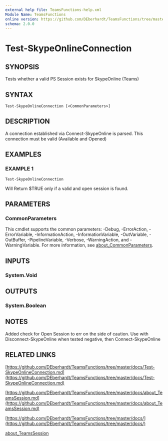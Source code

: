 ```yaml
---
external help file: TeamsFunctions-help.xml
Module Name: TeamsFunctions
online version: https://github.com/DEberhardt/TeamsFunctions/tree/master/docs/Test-SkypeOnlineConnection.md
schema: 2.0.0
---
```


# Test-SkypeOnlineConnection

## SYNOPSIS
Tests whether a valid PS Session exists for SkypeOnline (Teams)

## SYNTAX

```
Test-SkypeOnlineConnection [<CommonParameters>]
```

## DESCRIPTION
A connection established via Connect-SkypeOnline is parsed.
This connection must be valid (Available and Opened)

## EXAMPLES

### EXAMPLE 1
```
Test-SkypeOnlineConnection
```

Will Return $TRUE only if a valid and open session is found.

## PARAMETERS

### CommonParameters
This cmdlet supports the common parameters: -Debug, -ErrorAction, -ErrorVariable, -InformationAction, -InformationVariable, -OutVariable, -OutBuffer, -PipelineVariable, -Verbose, -WarningAction, and -WarningVariable. For more information, see [about_CommonParameters](http://go.microsoft.com/fwlink/?LinkID=113216).

## INPUTS

### System.Void
## OUTPUTS

### System.Boolean
## NOTES
Added check for Open Session to err on the side of caution.
Use with Disconnect-SkypeOnline when tested negative, then Connect-SkypeOnline

## RELATED LINKS

[https://github.com/DEberhardt/TeamsFunctions/tree/master/docs/Test-SkypeOnlineConnection.md](https://github.com/DEberhardt/TeamsFunctions/tree/master/docs/Test-SkypeOnlineConnection.md)

[https://github.com/DEberhardt/TeamsFunctions/tree/master/docs/about_TeamsSession.md](https://github.com/DEberhardt/TeamsFunctions/tree/master/docs/about_TeamsSession.md)

[https://github.com/DEberhardt/TeamsFunctions/tree/master/docs/](https://github.com/DEberhardt/TeamsFunctions/tree/master/docs/)

[about_TeamsSession]()

